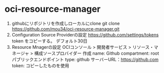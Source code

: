# oci-resource-manager

1. githubにリポジトリを作成しローカルにclone
  git clone https://github.com/mou34/oci-resource-manager.git
2. Configuration Source Providerの設定
  https://github.com/settings/tokens
  token をコピーする。
  デフォルト30日
3. Resource Mnagerの設定
  OCIコンソール > 開発者サービス > リソース・マネージャ > 構成ソースプロバイダー
  作成
    name: Github
    compartment: root
    パブリックエンドポイント
    type: github
    サーバーURL：https://github.com
    token: コピーしたものを使用